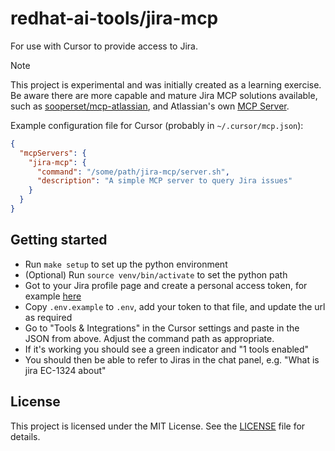# redhat-ai-tools/jira-mcp

For use with Cursor to provide access to Jira.

> [!NOTE]
> This project is experimental and was initially created as a learning exercise.
> Be aware there are more capable and mature Jira MCP solutions available,
> such as [sooperset/mcp-atlassian](https://github.com/sooperset/mcp-atlassian),
> and Atlassian's own [MCP Server](https://www.atlassian.com/platform/remote-mcp-server).

Example configuration file for Cursor (probably in `~/.cursor/mcp.json`):

```json
{
  "mcpServers": {
    "jira-mcp": {
      "command": "/some/path/jira-mcp/server.sh",
      "description": "A simple MCP server to query Jira issues"
    }
  }
}
```

## Getting started

* Run `make setup` to set up the python environment
* (Optional) Run `source venv/bin/activate` to set the python path
* Got to your Jira profile page and create a personal access token, for example [here][rh-token-page]
* Copy `.env.example` to `.env`, add your token to that file, and update the url as required
* Go to "Tools & Integrations" in the Cursor settings and paste in the JSON
   from above. Adjust the command path as appropriate.
* If it's working you should see a green indicator and "1 tools enabled"
* You should then be able to refer to Jiras in the chat panel, e.g. "What is
   jira EC-1324 about"

[rh-token-page]: https://issues.redhat.com/secure/ViewProfile.jspa?selectedTab=com.atlassian.pats.pats-plugin:jira-user-personal-access-tokens

## License

This project is licensed under the MIT License. See the [LICENSE](LICENSE) file for details.

